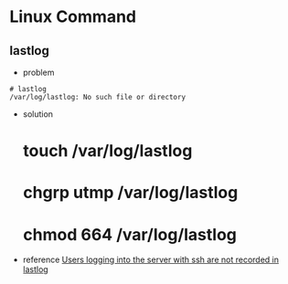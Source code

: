 Linux Command
===============

lastlog
---------

* problem

```shell
# lastlog
/var/log/lastlog: No such file or directory
```

* solution

    # touch /var/log/lastlog
    # chgrp utmp /var/log/lastlog
    # chmod 664 /var/log/lastlog

* reference
[Users logging into the server with ssh are not recorded in lastlog](https://www.novell.com/support/kb/doc.php?id=7014881)

